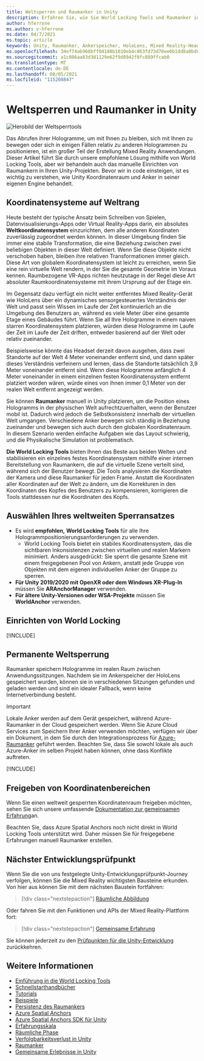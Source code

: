 ```yaml
---
title: Weltsperren und Raumanker in Unity
description: Erfahren Sie, wie Sie World Locking Tools und Raumanker in Unity Mixed Reality-Anwendungen verwenden.
author: hferrone
ms.author: v-hferrone
ms.date: 04/7/2021
ms.topic: article
keywords: Unity, Raumanker, Ankerspeicher, HoloLens, Mixed Reality-Headset, Windows Mixed Reality-Headset, Virtual Reality-Headset, Weltsperrtools, Hologramme
ms.openlocfilehash: 34ef74ab968bff04188b1010eb4c863fd73d76ee6b1dd8a0bd89c7d4232a2be9
ms.sourcegitcommit: a1c086aa83d381129e62f9d8942f0fc889ffcab0
ms.translationtype: MT
ms.contentlocale: de-DE
ms.lasthandoff: 08/05/2021
ms.locfileid: "115208847"
---
```

# <a name="world-locking-and-spatial-anchors-in-unity"></a>Weltsperren und Raumanker in Unity

![Herobild der Weltsperrtools](images/wlt-img-01.jpeg)

Das Abrufen ihrer Hologramme, um mit Ihnen zu bleiben, sich mit Ihnen zu bewegen oder sich in einigen Fällen relativ zu anderen Hologrammen zu positionieren, ist ein großer Teil der Erstellung Mixed Reality Anwendungen. Dieser Artikel führt Sie durch unsere empfohlene Lösung mithilfe von World Locking Tools, aber wir behandeln auch das manuelle Einrichten von Raumankern in Ihren Unity-Projekten. Bevor wir in code einsteigen, ist es wichtig zu verstehen, wie Unity Koordinatenraum und Anker in seiner eigenen Engine behandelt.

## <a name="world-scale-coordinate-systems"></a>Koordinatensysteme auf Weltrang

Heute besteht der typische Ansatz beim Schreiben von Spielen, Datenvisualisierungs-Apps oder Virtual Reality-Apps darin, ein absolutes **Weltkoordinatensystem** einzurichten, dem alle anderen Koordinaten zuverlässig zugeordnet werden können. In dieser Umgebung finden Sie immer eine stabile Transformation, die eine Beziehung zwischen zwei beliebigen Objekten in dieser Welt definiert. Wenn Sie diese Objekte nicht verschoben haben, bleiben ihre relativen Transformationen immer gleich. Diese Art von globalem Koordinatensystem ist leicht zu erreichen, wenn Sie eine rein virtuelle Welt rendern, in der Sie die gesamte Geometrie im Voraus kennen. Raumbezogene VR-Apps richten heutzutage in der Regel diese Art absoluter Raumkoordinatensysteme mit ihrem Ursprung auf der Etage ein.

Im Gegensatz dazu verfügt ein nicht weiter entferntes Mixed Reality-Gerät wie HoloLens über ein dynamisches sensorgesteuertes Verständnis der Welt und passt sein Wissen im Laufe der Zeit kontinuierlich an die Umgebung des Benutzers an, während es viele Meter über eine gesamte Etage eines Gebäudes führt. Wenn Sie all Ihre Hologramme in einem naiven starren Koordinatensystem platzieren, würden diese Hologramme im Laufe der Zeit im Laufe der Zeit driften, entweder basierend auf der Welt oder relativ zueinander.

Beispielsweise könnte das Headset derzeit davon ausgehen, dass zwei Standorte auf der Welt 4 Meter voneinander entfernt sind, und dann später dieses Verständnis verfeinern und lernen, dass die Standorte tatsächlich 3,9 Meter voneinander entfernt sind. Wenn diese Hologramme anfänglich 4 Meter voneinander in einem einzelnen festen Koordinatensystem entfernt platziert worden wären, würde eines von ihnen immer 0,1 Meter von der realen Welt entfernt angezeigt werden.

Sie können **Raumanker** manuell in Unity platzieren, um die Position eines Hologramms in der physischen Welt aufrechtzuerhalten, wenn der Benutzer mobil ist. Dadurch wird jedoch die Selbstkonsistenz innerhalb der virtuellen Welt umgangen. Verschiedene Anker bewegen sich ständig in Beziehung zueinander und bewegen sich auch durch den globalen Koordinatenraum. In diesem Szenario werden einfache Aufgaben wie das Layout schwierig, und die Physikalische Simulation ist problematisch.

**Die World Locking Tools** bieten Ihnen das Beste aus beiden Welten und stabilisieren ein einzelnes festes Koordinatensystem mithilfe einer internen Bereitstellung von Raumankern, die auf die virtuelle Szene verteilt sind, während sich der Benutzer bewegt. Die Tools analysieren die Koordinaten der Kamera und diese Raumanker für jeden Frame. Anstatt die Koordinaten aller Koordinaten auf der Welt zu ändern, um die Korrekturen in den Koordinaten des Kopfes des Benutzers zu kompensieren, korrigieren die Tools stattdessen nur die Koordinaten des Kopfs.

## <a name="choosing-your-world-locking-approach"></a>Auswählen Ihres weltweiten Sperransatzes

* Es wird **empfohlen,** **World Locking Tools** für alle Ihre Hologrammpositionierungsanforderungen zu verwenden. 
    * World Locking Tools bietet ein stabiles Koordinatensystem, das die sichtbaren Inkonsistenzen zwischen virtuellen und realen Markern minimiert. Anders ausgedrückt: Sie sperrt die gesamte Szene mit einem freigegebenen Pool von Ankern, anstatt jede Gruppe von Objekten mit dem eigenen individuellen Anker der Gruppe zu sperren.
* **Für Unity 2019/2020 mit OpenXR oder dem Windows XR-Plug-In** müssen Sie **ARAnchorManager** verwenden.
* **Für ältere Unity-Versionen oder WSA-Projekte** müssen Sie **WorldAnchor** verwenden.

## <a name="setting-up-world-locking"></a>Einrichten von World Locking 

[!INCLUDE[](includes/world-locking/world-locking-setup.md)]

## <a name="persistent-world-locking"></a>Permanente Weltsperrung

Raumanker speichern Hologramme im realen Raum zwischen Anwendungssitzungen. Nachdem sie im Ankerspeicher der HoloLens gespeichert wurden, können sie in verschiedenen Sitzungen gefunden und geladen werden und sind ein idealer Fallback, wenn keine Internetverbindung besteht.

> [!IMPORTANT]
> Lokale Anker werden auf dem Gerät gespeichert, während Azure-Raumanker in der Cloud gespeichert werden. Wenn Sie Azure Cloud Services zum Speichern Ihrer Anker verwenden möchten, verfügen wir über ein Dokument, in dem Sie durch den Integrationsprozess für [Azure-Raumanker](../mixed-reality-cloud-services.md#azure-spatial-anchors) geführt werden. Beachten Sie, dass Sie sowohl lokale als auch Azure-Anker im selben Projekt haben können, ohne dass Konflikte auftreten.

[!INCLUDE[](includes/world-locking/world-locking-persistence.md)]

## <a name="sharing-coordinate-spaces"></a>Freigeben von Koordinatenbereichen 

Wenn Sie einen weltweit gesperrten Koordinatenraum freigeben möchten, sehen Sie sich unsere umfassende [Dokumentation zur gemeinsamen Erfahrung](shared-experiences-in-unity.md)an.

Beachten Sie, dass Azure Spatial Anchors noch nicht direkt in World Locking Tools unterstützt wird. Daher müssen Sie für freigegebene Erfahrungen manuell Raumanker erstellen.

## <a name="next-development-checkpoint"></a>Nächster Entwicklungsprüfpunkt

Wenn Sie die von uns festgelegte Unity-Entwicklungsprüfpunkt-Journey verfolgen, können Sie die Mixed Reality wichtigsten Bausteine erkunden. Von hier aus können Sie mit dem nächsten Baustein fortfahren:

> [!div class="nextstepaction"]
> [Räumliche Abbildung](spatial-mapping-in-unity.md)

Oder fahren Sie mit den Funktionen und APIs der Mixed Reality-Plattform fort:

> [!div class="nextstepaction"]
> [Gemeinsame Erfahrung](shared-experiences-in-unity.md)

Sie können jederzeit zu den [Prüfpunkten für die Unity-Entwicklung](unity-development-overview.md#2-core-building-blocks) zurückkehren.

## <a name="see-also"></a>Weitere Informationen
* [Einführung in die World Locking Tools](https://microsoft.github.io/MixedReality-WorldLockingTools-Unity/DocGen/Documentation/IntroFAQ.html)
* [Schnellstarthandbücher](https://microsoft.github.io/MixedReality-WorldLockingTools-Unity/DocGen/Documentation/HowTos/QuickStart.html)
* [Tutorials](https://microsoft.github.io/MixedReality-WorldLockingTools-Samples/Tutorial/01_Minimal/01_Minimal.html)
* [Beispiele](https://microsoft.github.io/MixedReality-WorldLockingTools-Unity/DocGen/Documentation/HowTos/SampleApplications.html)
* [Persistenz des Raumankers](../../design/coordinate-systems.md#spatial-anchor-persistence)
* <a href="/azure/spatial-anchors" target="_blank">Azure Spatial Anchors</a>
* <a href="/dotnet/api/Microsoft.Azure.SpatialAnchors" target="_blank">Azure Spatial Anchors SDK für Unity</a>
* [Erfahrungsskala](../../design/coordinate-systems.md#mixed-reality-experience-scales)
* [Räumliche Phase](../../design/coordinate-systems.md#stage-frame-of-reference)
* [Verfolgbarkeitsverlust in Unity](tracking-loss-in-unity.md)
* [Raumanker](../../design/spatial-anchors.md)
* [Gemeinsame Erlebnisse in Unity](shared-experiences-in-unity.md)
